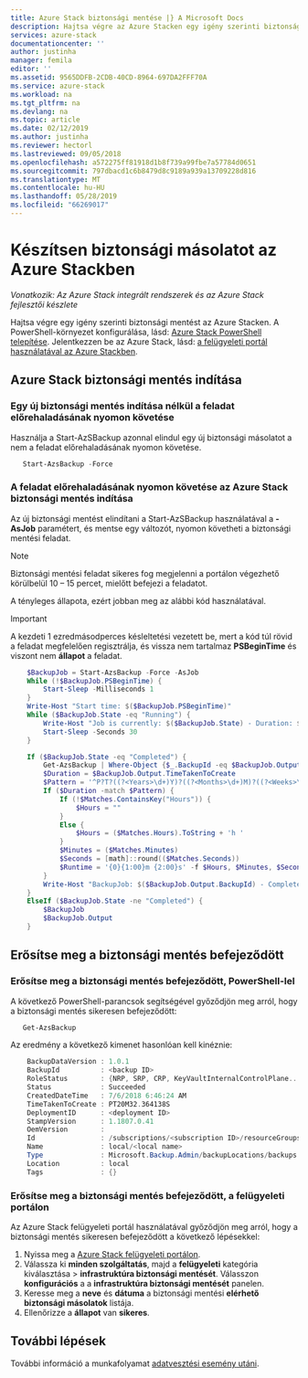 ```yaml
---
title: Azure Stack biztonsági mentése |} A Microsoft Docs
description: Hajtsa végre az Azure Stacken egy igény szerinti biztonsági mentést a biztonsági mentési helyen.
services: azure-stack
documentationcenter: ''
author: justinha
manager: femila
editor: ''
ms.assetid: 9565DDFB-2CDB-40CD-8964-697DA2FFF70A
ms.service: azure-stack
ms.workload: na
ms.tgt_pltfrm: na
ms.devlang: na
ms.topic: article
ms.date: 02/12/2019
ms.author: justinha
ms.reviewer: hectorl
ms.lastreviewed: 09/05/2018
ms.openlocfilehash: a572275ff81918d1b8f739a99fbe7a57784d0651
ms.sourcegitcommit: 797dbacd1c6b8479d8c9189a939a13709228d816
ms.translationtype: MT
ms.contentlocale: hu-HU
ms.lasthandoff: 05/28/2019
ms.locfileid: "66269017"
---
```

# <a name="back-up-azure-stack"></a>Készítsen biztonsági másolatot az Azure Stackben

*Vonatkozik: Az Azure Stack integrált rendszerek és az Azure Stack fejlesztői készlete*

Hajtsa végre egy igény szerinti biztonsági mentést az Azure Stacken. A PowerShell-környezet konfigurálása, lásd: [Azure Stack PowerShell telepítése](azure-stack-powershell-install.md). Jelentkezzen be az Azure Stack, lásd: [a felügyeleti portál használatával az Azure Stackben](azure-stack-manage-portals.md).

## <a name="start-azure-stack-backup"></a>Azure Stack biztonsági mentés indítása

### <a name="start-a-new-backup-without-job-progress-tracking"></a>Egy új biztonsági mentés indítása nélkül a feladat előrehaladásának nyomon követése
Használja a Start-AzSBackup azonnal elindul egy új biztonsági másolatot a nem a feladat előrehaladásának nyomon követése.

```powershell
   Start-AzsBackup -Force
```

### <a name="start-azure-stack-backup-with-job-progress-tracking"></a>A feladat előrehaladásának nyomon követése az Azure Stack biztonsági mentés indítása
Az új biztonsági mentést elindítani a Start-AzSBackup használatával a **- AsJob** paramétert, és mentse egy változót, nyomon követheti a biztonsági mentési feladat.

> [!NOTE]
> Biztonsági mentési feladat sikeres fog megjelenni a portálon végezhető körülbelül 10 – 15 percet, mielőtt befejezi a feladatot.
>
> A tényleges állapota, ezért jobban meg az alábbi kód használatával.

> [!IMPORTANT]
> A kezdeti 1 ezredmásodperces késleltetési vezetett be, mert a kód túl rövid a feladat megfelelően regisztrálja, és vissza nem tartalmaz **PSBeginTime** és viszont nem **állapot** a feladat.

```powershell
    $BackupJob = Start-AzsBackup -Force -AsJob
    While (!$BackupJob.PSBeginTime) {
        Start-Sleep -Milliseconds 1
    }
    Write-Host "Start time: $($BackupJob.PSBeginTime)"
    While ($BackupJob.State -eq "Running") {
        Write-Host "Job is currently: $($BackupJob.State) - Duration: $((New-TimeSpan -Start ($BackupJob.PSBeginTime) -End (Get-Date)).ToString().Split(".")[0])"
        Start-Sleep -Seconds 30
    }

    If ($BackupJob.State -eq "Completed") {
        Get-AzsBackup | Where-Object {$_.BackupId -eq $BackupJob.Output.BackupId}
        $Duration = $BackupJob.Output.TimeTakenToCreate
        $Pattern = '^P?T?((?<Years>\d+)Y)?((?<Months>\d+)M)?((?<Weeks>\d+)W)?((?<Days>\d+)D)?(T((?<Hours>\d+)H)?((?<Minutes>\d+)M)?((?<Seconds>\d*(\.)?\d*)S)?)$'
        If ($Duration -match $Pattern) {
            If (!$Matches.ContainsKey("Hours")) {
                $Hours = ""
            } 
            Else {
                $Hours = ($Matches.Hours).ToString + 'h '
            }
            $Minutes = ($Matches.Minutes)
            $Seconds = [math]::round(($Matches.Seconds))
            $Runtime = '{0}{1:00}m {2:00}s' -f $Hours, $Minutes, $Seconds
        }
        Write-Host "BackupJob: $($BackupJob.Output.BackupId) - Completed with Status: $($BackupJob.Output.Status) - It took: $($Runtime) to run" -ForegroundColor Green
    }
    ElseIf ($BackupJob.State -ne "Completed") {
        $BackupJob
        $BackupJob.Output
    }
```

## <a name="confirm-backup-has-completed"></a>Erősítse meg a biztonsági mentés befejeződött

### <a name="confirm-backup-has-completed-using-powershell"></a>Erősítse meg a biztonsági mentés befejeződött, PowerShell-lel
A következő PowerShell-parancsok segítségével győződjön meg arról, hogy a biztonsági mentés sikeresen befejeződött:

```powershell
   Get-AzsBackup
```

Az eredmény a következő kimenet hasonlóan kell kinéznie:

```powershell
    BackupDataVersion : 1.0.1
    BackupId          : <backup ID>
    RoleStatus        : {NRP, SRP, CRP, KeyVaultInternalControlPlane...}
    Status            : Succeeded
    CreatedDateTime   : 7/6/2018 6:46:24 AM
    TimeTakenToCreate : PT20M32.364138S
    DeploymentID      : <deployment ID>
    StampVersion      : 1.1807.0.41
    OemVersion        : 
    Id                : /subscriptions/<subscription ID>/resourceGroups/System.local/providers/Microsoft.Backup.Admin/backupLocations/local/backups/<backup ID>
    Name              : local/<local name>
    Type              : Microsoft.Backup.Admin/backupLocations/backups
    Location          : local
    Tags              : {}
```

### <a name="confirm-backup-has-completed-in-the-administration-portal"></a>Erősítse meg a biztonsági mentés befejeződött, a felügyeleti portálon
Az Azure Stack felügyeleti portál használatával győződjön meg arról, hogy a biztonsági mentés sikeresen befejeződött a következő lépésekkel:

1. Nyissa meg a [Azure Stack felügyeleti portálon](azure-stack-manage-portals.md).
2. Válassza ki **minden szolgáltatás**, majd a **felügyeleti** kategória kiválasztása > **infrastruktúra biztonsági mentését**. Válasszon **konfigurációs** a a **infrastruktúra biztonsági mentését** panelen.
3. Keresse meg a **neve** és **dátuma** a biztonsági mentési **elérhető biztonsági másolatok** listája.
4. Ellenőrizze a **állapot** van **sikeres**.

## <a name="next-steps"></a>További lépések

További információ a munkafolyamat [adatvesztési esemény utáni](azure-stack-backup-recover-data.md).
